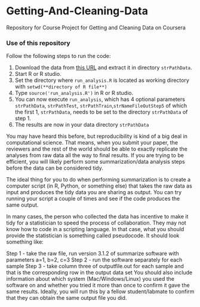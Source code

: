 Getting-And-Cleaning-Data
=========================

Repository for Course Project for Getting and Cleaning Data on Coursera

### Use of this repository
Follow the following steps to run the code:
1. Download the data from [this URL]( https://d396qusza40orc.cloudfront.net/getdata%2Fprojectfiles%2FUCI%20HAR%20Dataset.zip) and extract it in directory `strPathData`.
2. Start R or R studio.
3. Set the directory where `run_analysis.R` is located as working directory with `setwd(**directory of R file**)`
4. Type `source('run_analysis.R')` in R or R studio.
5. You can now execute `run_analysis`, which has 4 optional parameters `strPathData`, `strPathTest`, `strPathTrain`,`strNameFileOutStep5` of which the first 1, `strPathData`, needs to be set to the directory `strPathData` of step 1.
6. The results are now in your data directory `strPathData`


You may have heard this before, but reproducibility is kind of a big deal in computational science. That means, when you submit your paper, the reviewers and the rest of the world should be able to exactly replicate the analyses from raw data all the way to final results. If you are trying to be efficient, you will likely perform some summarization/data analysis steps before the data can be considered tidy.

The ideal thing for you to do when performing summarization is to create a computer script (in R, Python, or something else) that takes the raw data as input and produces the tidy data you are sharing as output. You can try running your script a couple of times and see if the code produces the same output.

In many cases, the person who collected the data has incentive to make it tidy for a statistician to speed the process of collaboration. They may not know how to code in a scripting language. In that case, what you should provide the statistician is something called pseudocode. It should look something like:

Step 1 - take the raw file, run version 3.1.2 of summarize software with parameters a=1, b=2, c=3
Step 2 - run the software separately for each sample
Step 3 - take column three of outputfile.out for each sample and that is the corresponding row in the output data set
You should also include information about which system (Mac/Windows/Linux) you used the software on and whether you tried it more than once to confirm it gave the same results. Ideally, you will run this by a fellow student/labmate to confirm that they can obtain the same output file you did.